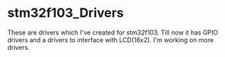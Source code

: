 # stm32f103_Drivers
These are drivers which I've created for stm32f103. Till now it has GPIO drivers and a drivers to interface with LCD(16x2). I'm working on more drivers.
